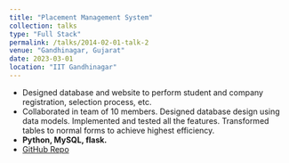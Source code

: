 ```yaml
---
title: "Placement Management System"
collection: talks
type: "Full Stack"
permalink: /talks/2014-02-01-talk-2
venue: "Gandhinagar, Gujarat"
date: 2023-03-01
location: "IIT Gandhinagar"
---
```


- Designed database and website to perform student and company registration, selection process, etc.
- Collaborated in team of 10 members. Designed database design using data models. Implemented and tested all the features. Transformed tables to normal forms to achieve highest efficiency.
- **Python, MySQL, flask.**
- [GitHub Repo](https://github.com/ksheersagaragrawal/placement_system)

